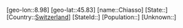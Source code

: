 ﻿---
location: [45.83,8.98]
type: City
tags:
- geo/City


SpocWebEntityId: 29582
isDeleted: false
confidential: public

---
[geo-lon::8.98]
[geo-lat::45.83]
[name::Chiasso]
[State::]
[Country::[Switzerland](geo/Continent/Europe/Switzerland.md)]
[StateId::]
[Population::]
[Unknown::]

